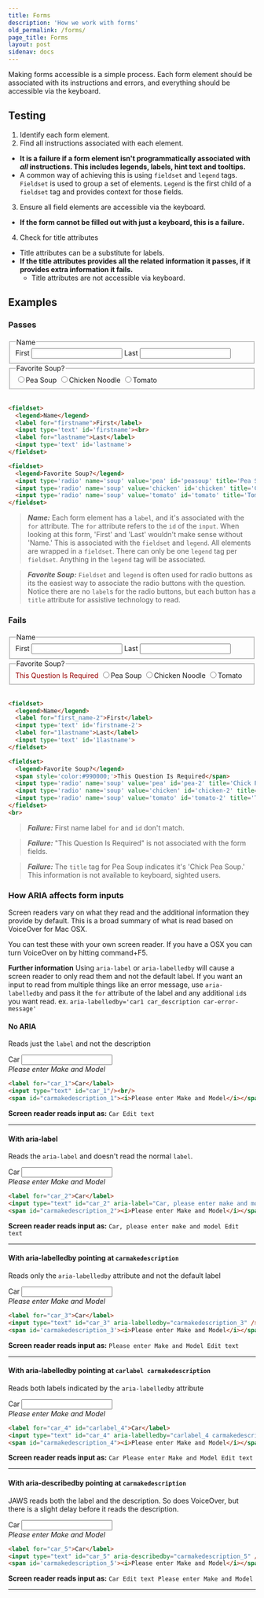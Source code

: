 ```yaml
---
title: Forms
description: 'How we work with forms'
old_permalink: /forms/
page_title: Forms
layout: post
sidenav: docs
---
```

Making forms accessible is a simple process. Each form element should be associated with its instructions and errors, and everything should be accessible via the keyboard.

## Testing

1. Identify each form element.
2. Find all instructions associated with each element.
  * __It is a failure if a form element isn't programmatically associated with _all_ instructions. This includes legends, labels, hint text and tooltips.__
  * A common way of achieving this is using `fieldset` and `legend` tags. `Fieldset` is used to group a set of elements. `Legend` is the first child of a `fieldset` tag and provides context for those fields.
3. Ensure all field elements are accessible via the keyboard.
  * __If the form cannot be filled out with just a keyboard, this is a failure.__
4. Check for title attributes
  * Title attributes can be a substitute for labels.
  * __If the title attributes provides all the related information it passes, if it provides extra information it fails.__
    * Title attributes are not accessible via keyboard.

## Examples
### Passes

<fieldset>
  <legend>Name</legend>
  <label for="firstname">First</label>
  <input type='text' id='firstname'>
  <label for="lastname">Last</label>
  <input type='text' id='lastname'>
</fieldset>

<fieldset>
  <legend>Favorite Soup?</legend>
  <input type='radio' name='soup' value='pea' id='peasoup' title='Pea Soup'><label for="peasoup">Pea Soup</label>
  <input type='radio' name='soup' value='chicken' id='chicken' title='Chicken Noodle'><label for="chicken">Chicken Noodle</label>
  <input type='radio' name='soup' value='tomato' id='tomato' title='Tomato'><label for="tomato">Tomato</label>
</fieldset>
<br>

```html
<fieldset>
  <legend>Name</legend>
  <label for="firstname">First</label>
  <input type='text' id='firstname'><br>
  <label for="lastname">Last</label>
  <input type='text' id='lastname'>
</fieldset>

<fieldset>
  <legend>Favorite Soup?</legend>
  <input type='radio' name='soup' value='pea' id='peasoup' title='Pea Soup'><label for="peasoup">Pea Soup</label>
  <input type='radio' name='soup' value='chicken' id='chicken' title='Chicken Noodle'><label for="chicken">Chicken Noodle</label>
  <input type='radio' name='soup' value='tomato' id='tomato' title='Tomato'><label for="tomato">Tomato</label>
</fieldset>
```
> ___Name:___ Each form element has a ```label```, and it's associated with the ```for``` attribute. The ```for``` attribute refers to the ```id``` of the ```input```. When looking at this form, 'First' and 'Last' wouldn't make sense without 'Name.' This is associated with the ```fieldset``` and ```legend```. All elements are wrapped in a ```fieldset```. There can only be one ```legend``` tag per ```fieldset```. Anything in the ```legend``` tag will be associated.

> ___Favorite Soup:___ ```Fieldset``` and ```legend``` is often used for radio buttons as its the easiest way to associate the radio buttons with the question. Notice there are no ```label```s for the radio buttons, but each button has a ```title``` attribute for assistive technology to read.

### Fails

<fieldset class="exampleFailure">
  <legend>Name</legend>
  <label for="first_name-2">First</label>
  <input type='text' id='firstname-2'>
  <label for="1lastname">Last</label>
  <input type='text' id='1lastname'>
</fieldset>

<fieldset class="exampleFailure">
  <legend>Favorite Soup?</legend>
  <span style='color:#990000;'>This Question Is Required</span>
  <input type='radio' name='soup' value='pea' id='pea-2' title='Chick Pea Soup'><label for="pea-2">Pea Soup</label>
  <input type='radio' name='soup' value='chicken' id='chicken-2' title='Chicken Noodle'><label for="chicken-2">Chicken Noodle</label>
  <input type='radio' name='soup' value='tomato' id='tomato-2' title='Tomato'><label for="tomato-2">Tomato</label>
</fieldset>
<br>

```html
<fieldset>
  <legend>Name</legend>
  <label for="first_name-2">First</label>
  <input type='text' id='firstname-2'>
  <label for="1lastname">Last</label>
  <input type='text' id='1lastname'>
</fieldset>

<fieldset>
  <legend>Favorite Soup?</legend>
  <span style='color:#990000;'>This Question Is Required</span>
  <input type='radio' name='soup' value='pea' id='pea-2' title='Chick Pea Soup'><label for="pea-2">Pea Soup</label>
  <input type='radio' name='soup' value='chicken' id='chicken-2' title='Chicken Noodle'><label for="chicken-2">Chicken Noodle</label>
  <input type='radio' name='soup' value='tomato' id='tomato-2' title='Tomato'><label for="tomato-2">Tomato</label>
</fieldset>
<br>
```

> ___Failure:___ First name label ```for``` and ```id``` don't match.

> ___Failure:___ "This Question Is Required" is not associated with the form fields.

> ___Failure:___ The ```title``` tag for Pea Soup indicates it's 'Chick Pea Soup.' This information is not available to keyboard, sighted users.


### How ARIA affects form inputs

Screen readers vary on what they read and the additional information they provide by default. This is a broad summary of what is read based on VoiceOver for Mac OSX.

You can test these with your own screen reader. If you have a OSX you can turn VoiceOver on by hitting command+F5.

**Further information** Using `aria-label` or `aria-labelledby` will cause a screen reader to only read them and not the default label. If you want an input to read from multiple things like an error message, use `aria-labelledby` and pass it the `for` attribute of the label and any additional `id`s you want read. ex. `aria-labelledby='car1 car_description car-error-message'`

#### No ARIA

Reads just the `label` and not the description

<label for="car_1">Car</label>
<input type="text" id="car_1"/><br/>
<span id='carmakedescription'><i>Please enter Make and Model</i></span>

```html
<label for="car_1">Car</label>
<input type="text" id="car_1"/><br/>
<span id="carmakedescription_1"><i>Please enter Make and Model</i></span>
```

**Screen reader reads input as:** `Car Edit text`
<hr>

#### With aria-label

Reads the `aria-label` and doesn't read the normal `label`.

<label for="car_2">Car</label>
<input type="text" id="car_2" aria-label="Car, please enter make and model" /><br/>
<span id='carmakedescription_2'><i>Please enter Make and Model</i></span>

```html
<label for="car_2">Car</label>
<input type="text" id="car_2" aria-label="Car, please enter make and model" /><br/>
<span id="carmakedescription_2"><i>Please enter Make and Model</i></span>
```

**Screen reader reads input as:** `Car, please enter make and model Edit text`
<hr>

#### With aria-labelledby pointing at `carmakedescription`

Reads only the `aria-labelledby` attribute and not the default label

<label for="car_3">Car</label>
<input type="text" id="car_3" aria-labelledby="carmakedescription_3" /><br/>
<span id='carmakedescription_3'><i>Please enter Make and Model</i></span>

```html
<label for="car_3">Car</label>
<input type="text" id="car_3" aria-labelledby="carmakedescription_3" /><br/>
<span id='carmakedescription_3'><i>Please enter Make and Model</i></span>
```

**Screen reader reads input as:** `Please enter Make and Model Edit text`
<hr>

#### With aria-labelledby pointing at `carlabel carmakedescription`

Reads both labels indicated by the `aria-labelledby` attribute

<label for="car_4" id="carlabel_4">Car</label>
<input type="text" id="car_4" aria-labelledby="carlabel_4 carmakedescription_4" /><br/>
<span id="carmakedescription_4"><i>Please enter Make and Model</i></span>

```html
<label for="car_4" id="carlabel_4">Car</label>
<input type="text" id="car_4" aria-labelledby="carlabel_4 carmakedescription_4" /><br/>
<span id="carmakedescription_4"><i>Please enter Make and Model</i></span>
```

**Screen reader reads input as:** `Car Please enter Make and Model Edit text`
<hr>

#### With aria-describedby pointing at `carmakedescription`

JAWS reads both the label and the description. So does VoiceOver, but there is a slight delay before it reads the description.

<label for="car_5">Car</label>
<input type="text" id="car_5" aria-describedby="carmakedescription_5" /><br/>
<span id='carmakedescription_5'><i>Please enter Make and Model</i></span>

```html
<label for="car_5">Car</label>
<input type="text" id="car_5" aria-describedby="carmakedescription_5" /><br/>
<span id='carmakedescription_5'><i>Please enter Make and Model</i></span>
```

**Screen reader reads input as:** `Car Edit text Please enter Make and Model`
<hr>
